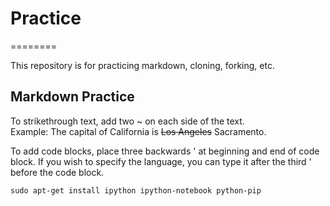 # Practice
========

This repository is for practicing markdown, cloning, forking, etc.


## Markdown Practice

To strikethrough text, add two ~ on each side of the text.  
 Example: The capital of California is ~~Los Angeles~~ Sacramento.
 
 
 To add code blocks, place three backwards ' at beginning and end of code block. If you wish to
  specify the language, you can type it after the third ' before the code block.
```
sudo apt-get install ipython ipython-notebook python-pip
```
